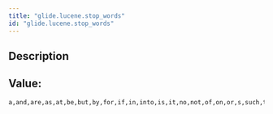 ```yaml
---
title: "glide.lucene.stop_words"
id: "glide.lucene.stop_words"
---
```

## Description



## Value: 
```
a,and,are,as,at,be,but,by,for,if,in,into,is,it,no,not,of,on,or,s,such,t,that,the,their,then,there,these,they,this,to,was,will,with,can,not,I,seem,try,when,then,am
```